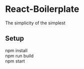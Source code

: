 # React-Boilerplate
The simplicity of the simplest
## Setup
npm install  </br>
npm run build  </br>
npm start
